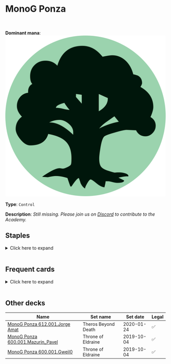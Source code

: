 <!-- This page is automatically generated by Myr: do not update it manually. Changes directly applied here will be lost. -->
# MonoG Ponza
<br/>


**Dominant mana**: <img src="../resources/images/mana/G.png" class="dominant-mana-icon"/>

**Type**: `Control`

**Description**: _Still missing. Please join us on [Discord](https://discord.gg/fYQbpjjkQ3) to contribute to the Academy._


## **Staples**

<details>
  <summary>Click here to expand</summary>
<a href="https://scryfall.com/card/a25/160/arbor-elf"><img src="https://c1.scryfall.com/file/scryfall-cards/normal/front/4/b/4b81165e-f091-4211-8b47-5ea6868b0d4c.jpg?1562435427" class="archetype-card rounded-image"/></a>
<a href="https://scryfall.com/card/ddm/60/mold-shambler"><img src="https://c1.scryfall.com/file/scryfall-cards/normal/front/9/b/9b14ea9c-5bad-499d-8c3d-da72b748769b.jpg?1592754759" class="archetype-card rounded-image"/></a>
<a href="https://scryfall.com/card/tsp/207/mwonvuli-acid-moss"><img src="https://c1.scryfall.com/file/scryfall-cards/normal/front/6/8/6841dbf6-5023-4612-bbd7-182fd35b05c8.jpg?1562916793" class="archetype-card rounded-image"/></a>
<a href="https://scryfall.com/card/me2/183/thermokarst"><img src="https://c1.scryfall.com/file/scryfall-cards/normal/front/7/4/74e907ed-76f7-476c-b128-bb6bfd892e06.jpg?1562869061" class="archetype-card rounded-image"/></a>
<a href="https://scryfall.com/card/uma/8/ulamogs-crusher"><img src="https://c1.scryfall.com/file/scryfall-cards/normal/front/e/d/eda0fd38-38e6-4e9b-9c17-4d855e01b1e1.jpg?1547515341" class="archetype-card rounded-image"/></a>
</details><br/>



## **Frequent cards**

<details>
  <summary>Click here to expand</summary>
<a href="https://scryfall.com/card/cmr/224/entourage-of-trest"><img src="https://c1.scryfall.com/file/scryfall-cards/normal/front/8/7/87e65427-1191-4f5a-b4ca-c383eecd274e.jpg?1608910615" class="archetype-card rounded-image"/></a>
<a href="https://scryfall.com/card/iko/157/greater-sandwurm"><img src="https://c1.scryfall.com/file/scryfall-cards/normal/front/d/9/d90c5650-7eb2-480a-856e-a04406096830.jpg?1591227678" class="archetype-card rounded-image"/></a>
<a href="https://scryfall.com/card/ncc/298/kodamas-reach"><img src="https://c1.scryfall.com/file/scryfall-cards/normal/front/1/7/1744bb12-297c-43e3-bf97-a82edd3684f7.jpg?1650419099" class="archetype-card rounded-image"/></a>
<a href="https://scryfall.com/card/2xm/173/kozileks-predator"><img src="https://c1.scryfall.com/file/scryfall-cards/normal/front/c/8/c8614f43-21c3-47cd-894a-8cc952bc561a.jpg?1599707329" class="archetype-card rounded-image"/></a>
<a href="https://scryfall.com/card/mh1/169/krosan-tusker"><img src="https://c1.scryfall.com/file/scryfall-cards/normal/front/6/3/6391ba8b-7d9a-4077-8eeb-1b2ced14d973.jpg?1562202110" class="archetype-card rounded-image"/></a>
<a href="https://scryfall.com/card/m19/314/llanowar-elves"><img src="https://c1.scryfall.com/file/scryfall-cards/normal/front/7/3/73542493-cd0b-4bb7-a5b8-8f889c76e4d6.jpg?1605281272" class="archetype-card rounded-image"/></a>
<a href="https://scryfall.com/card/pca/69/nest-invader"><img src="https://c1.scryfall.com/file/scryfall-cards/normal/front/3/0/3085f5b1-d2e3-4dd4-8263-024b2b5da4b4.jpg?1562903981" class="archetype-card rounded-image"/></a>
<a href="https://scryfall.com/card/dst/81/reap-and-sow"><img src="https://c1.scryfall.com/file/scryfall-cards/normal/front/f/f/ff6c4ae7-8509-47a2-bc28-d131b1e6676c.jpg?1562640738" class="archetype-card rounded-image"/></a>
<a href="https://scryfall.com/card/bfz/185/reclaiming-vines"><img src="https://c1.scryfall.com/file/scryfall-cards/normal/front/1/8/18be4c1a-58d7-409e-b7e0-aadb5ccf814d.jpg?1562900909" class="archetype-card rounded-image"/></a>
<a href="https://scryfall.com/card/mm3/133/revive"><img src="https://c1.scryfall.com/file/scryfall-cards/normal/front/1/b/1b365778-1678-4c1f-ae32-7671a1429a3e.jpg?1593813876" class="archetype-card rounded-image"/></a>
<a href="https://scryfall.com/card/c20/187/sakura-tribe-elder"><img src="https://c1.scryfall.com/file/scryfall-cards/normal/front/c/8/c83be2b7-0373-4389-9aa0-523db58f4d2a.jpg?1591321004" class="archetype-card rounded-image"/></a>
<a href="https://scryfall.com/card/tsr/229/search-for-tomorrow"><img src="https://c1.scryfall.com/file/scryfall-cards/normal/front/0/c/0c65336f-f735-4c35-9278-ad97255eb5bb.jpg?1619398649" class="archetype-card rounded-image"/></a>
<a href="https://scryfall.com/card/a25/192/utopia-sprawl"><img src="https://c1.scryfall.com/file/scryfall-cards/normal/front/1/5/15625580-3cbd-459c-a667-87efdcdaf2b2.jpg?1562433020" class="archetype-card rounded-image"/></a>
<a href="https://scryfall.com/card/afc/174/wild-growth"><img src="https://c1.scryfall.com/file/scryfall-cards/normal/front/6/1/61efbd57-7e56-4087-beba-18d8445db7dd.jpg?1631588253" class="archetype-card rounded-image"/></a>
<a href="https://scryfall.com/card/emn/12/wretched-gryff"><img src="https://c1.scryfall.com/file/scryfall-cards/normal/front/9/d/9d65efec-018f-485c-906c-460379b4af87.jpg?1576383765" class="archetype-card rounded-image"/></a>
</details><br/>





## **Other decks**

| Name | Set name | Set date | Legal |
| -----| -------- | -------- | ----- |
| [MonoG Ponza 612.001.Jorge Amat](https://www.mtggoldfish.com/deck/4775979) | Theros Beyond Death | 2020-01-24 | ✅ |
| [MonoG Ponza 600.001.Mazurin_Pavel](https://www.mtggoldfish.com/deck/4673161) | Throne of Eldraine | 2019-10-04 | ✅ |
| [MonoG Ponza 600.001.Gweil0](https://www.mtggoldfish.com/deck/4775959) | Throne of Eldraine | 2019-10-04 | ✅ |





